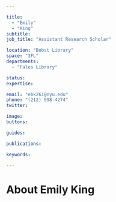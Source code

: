 ```yaml
---

title:
  - "Emily"
  - "King"
subtitle: 
job_title: "Assistant Research Scholar"

location: "Bobst Library"
space: "3FL"
departments:
  - "Fales Library"

status: 
expertise:

email: "ebk261@nyu.edu"
phone: "(212) 998-4274"
twitter: 

image: 
buttons:

guides:

publications:

keywords:

---
```


# About Emily King


